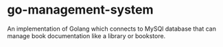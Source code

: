 # go-management-system

An implementation of Golang which connects to MySQl database that can manage book documentation like a library or bookstore.
